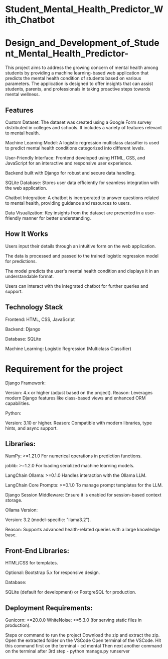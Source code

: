 # Student_Mental_Health_Predictor_With_Chatbot
<h1>Design_and_Development_of_Student_Mental_Health_Predictor-</h1>
This project aims to address the growing concern of mental health among students by providing a machine learning-based web application that predicts the mental health condition of students based on various parameters. The application is designed to offer insights that can assist students, parents, and professionals in taking proactive steps towards mental wellness.

<h2>Features</h2>
Custom Dataset: The dataset was created using a Google Form survey distributed in colleges and schools. It includes a variety of features relevant to mental health.

Machine Learning Model: A logistic regression multiclass classifier is used to predict mental health conditions categorized into different levels.

User-Friendly Interface: Frontend developed using HTML, CSS, and JavaScript for an interactive and responsive user experience.

Backend built with Django for robust and secure data handling.

SQLite Database: Stores user data efficiently for seamless integration with the web application.

Chatbot Integration: A chatbot is incorporated to answer questions related to mental health, providing guidance and resources to users.

Data Visualization: Key insights from the dataset are presented in a user-friendly manner for better understanding.

<h2>How It Works</h2>
Users input their details through an intuitive form on the web application.

The data is processed and passed to the trained logistic regression model for predictions.

The model predicts the user's mental health condition and displays it in an understandable format.

Users can interact with the integrated chatbot for further queries and support.

<h2>Technology Stack</h2>
Frontend: HTML, CSS, JavaScript

Backend: Django

Database: SQLite

Machine Learning: Logistic Regression (Multiclass Classifier)

<h1>Requirement for the project</h1>
Django Framework:

Version: 4.x or higher (adjust based on the project). Reason: Leverages modern Django features like class-based views and enhanced ORM capabilities.

Python:

Version: 3.10 or higher. Reason: Compatible with modern libraries, type hints, and async support.

<h2>Libraries:</h2>
NumPy: >=1.21.0 For numerical operations in prediction functions.

joblib: >=1.2.0 For loading serialized machine learning models.

LangChain Ollama: >=0.1.0 Handles interaction with the Ollama LLM.

LangChain Core Prompts: >=0.1.0 To manage prompt templates for the LLM.

Django Session Middleware: Ensure it is enabled for session-based context storage.

Ollama Version:

Version: 3.2 (model-specific: "llama3.2").

Reason: Supports advanced health-related queries with a large knowledge base.

<h2>Front-End Libraries:</h2>

HTML/CSS for templates.

Optional: Bootstrap 5.x for responsive design.

Database:

SQLite (default for development) or PostgreSQL for production.

<h2>Deployment Requirements:</h2>

Gunicorn: >=20.0.0 WhiteNoise: >=5.3.0 (for serving static files in production).

Steps or command to run the project
Download the zip and extract the zip.
Open the extracted folder on the VSCode
Open terminal of the VSCode.
Hit this command first on the terminal - cd mental
Then next another command on the terminal after 3rd step - python manage.py runserver
